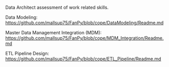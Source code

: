 Data Architect assessment of work related skills. 

Data Modeling:                             https://github.com/mallsup75/FanPy/blob/cope/DataModeling/Readme.md

Master Data Management Integration (MDM):  https://github.com/mallsup75/FanPy/blob/cope/MDM_Integration/Readme.md 

ETL Pipeline Design:                       https://github.com/mallsup75/FanPy/blob/cope/ETL_Pipeline/Readme.md 

